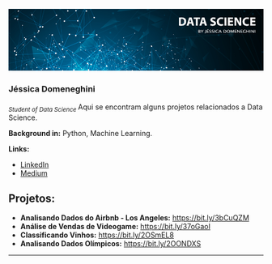 <p align="center">
  <img src="banner.png" >
</p>

### Jéssica Domeneghini
<sub>*Student of Data Science* </sub>
Aqui se encontram alguns projetos relacionados a Data Science.

**Background in:** Python, Machine Learning.

**Links:**
* [LinkedIn](https://www.linkedin.com/in/jdomeneghini)
* [Medium](https://www.medium.com)

## Projetos:

* **Analisando Dados do Airbnb - Los Angeles:** https://bit.ly/3bCuQZM
* **Análise de Vendas de Videogame:** https://bit.ly/37oGaoI
* **Classificando Vinhos:** https://bit.ly/2OSmEL8
* **Analisando Dados Olímpicos:**  https://bit.ly/2OONDXS

---
